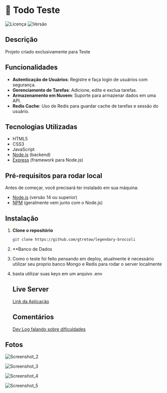 # 📝 Todo Teste

![Licença](https://img.shields.io/badge/licença-MIT-brightgreen) ![Versão](https://img.shields.io/badge/versão-1.0.0-blue)

## Descrição

Projeto criado exclusivamente para Teste

## Funcionalidades

- **Autenticação de Usuários**: Registre e faça login de usuários com segurança.
- **Gerenciamento de Tarefas**: Adicione, edite e exclua tarefas.
- **Armazenamento em Nuvem**: Suporte para armazenar dados em uma API.
- **Redis Cache**: Uso de Redis para guardar cache de tarefas e sessão do usuário.

## Tecnologias Utilizadas

- HTML5
- CSS3
- JavaScript
- [Node.js](https://nodejs.org/) (backend)
- [Express](https://expressjs.com/) (framework para Node.js)

## Pré-requisitos para rodar local

Antes de começar, você precisará ter instalado em sua máquina:

- [Node.js](https://nodejs.org/) (versão 14 ou superior)
- [NPM](https://www.npmjs.com/) (geralmente vem junto com o Node.js)

## Instalação

1. **Clone o repositório**

   ```bash
   git clone https://github.com/gtretow/legendary-broccoli

2. **Banco de Dados
3. Como o teste foi feito pensando em deploy, atualmente é necessário utilizar seu proprio banco Mongo e Redis para rodar o server localmente
4. basta utilizar suas keys em um arquivo .env

   ## Live Server
   [Link da Aplicação](https://legendary-broccoli-power.onrender.com/index.html)

   ## Comentários
   [Dev Log falando sobre dificuldades](https://github.com/gtretow/legendary-broccoli/blob/main/devlog.md)


## Fotos
![Screenshot_2](https://github.com/user-attachments/assets/bb615ea1-f0ca-44e1-b693-9fef7f795b65)

![Screenshot_3](https://github.com/user-attachments/assets/46bc8aa4-4f48-4de6-8898-b756639f6eb5)

![Screenshot_4](https://github.com/user-attachments/assets/e0530971-9f15-4031-b239-6a6f981a6e8e)

![Screenshot_5](https://github.com/user-attachments/assets/fa6d8cee-83ba-41d9-8861-29eac49e8ba3)


   
